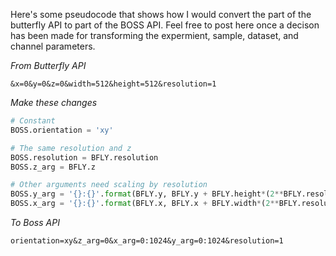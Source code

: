 Here's some pseudocode that shows how I would convert the part of the butterfly API to part of the BOSS API. Feel free to post here once a decison has been made for transforming the expermient, sample, dataset, and channel parameters.

*From Butterfly API*
```
&x=0&y=0&z=0&width=512&height=512&resolution=1
```

*Make these changes*
```python
# Constant
BOSS.orientation = 'xy'

# The same resolution and z
BOSS.resolution = BFLY.resolution
BOSS.z_arg = BFLY.z

# Other arguments need scaling by resolution
BOSS.y_arg = '{}:{}'.format(BFLY.y, BFLY.y + BFLY.height*(2**BFLY.resolution))
BOSS.x_arg = '{}:{}'.format(BFLY.x, BFLY.x + BFLY.width*(2**BFLY.resolution))
```


*To Boss API*
```
orientation=xy&z_arg=0&x_arg=0:1024&y_arg=0:1024&resolution=1
```
